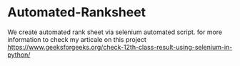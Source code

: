 # Automated-Ranksheet
We create automated rank sheet via selenium automated script.
for more information to check my articale on this project https://www.geeksforgeeks.org/check-12th-class-result-using-selenium-in-python/
